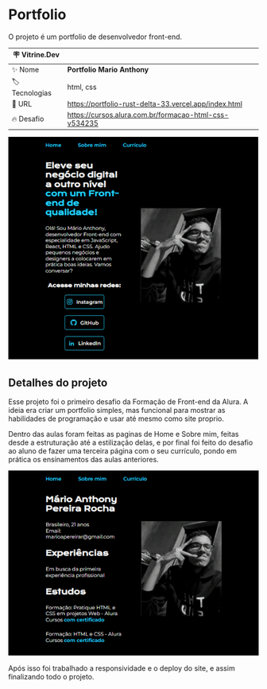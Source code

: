 # Portfolio

O projeto é um portfolio de desenvolvedor front-end.

| :placard: Vitrine.Dev |     |
| -------------  | --- |
| :sparkles: Nome        | **Portfolio Mario Anthony**
| :label: Tecnologias | html, css 
| :rocket: URL         | https://portfolio-rust-delta-33.vercel.app/index.html
| :fire: Desafio     | https://cursos.alura.com.br/formacao-html-css-v534235

<!-- Inserir imagem com a #vitrinedev ao final do link -->
![](assets/imagem__projeto.png#vitrinedev)

## Detalhes do projeto

 Esse projeto foi o primeiro desafio da Formação de Front-end da Alura. 
 A ideia era criar um portfolio simples, mas funcional para mostrar as habilidades
 de programação e usar até mesmo como site proprio. 

 Dentro das aulas foram feitas as paginas de Home e Sobre mim, feitas desde a estruturação
 até a estilização delas, e por final foi feito do desafio ao aluno de fazer uma terceira 
 página com o seu currículo, pondo em prática os ensinamentos das aulas anteriores.

  ![Resultado da página de currículo](assets/curriculo__imagem.png)
 
 Após isso foi trabalhado a responsividade e o deploy do site, e assim finalizando
 todo o projeto.
 
